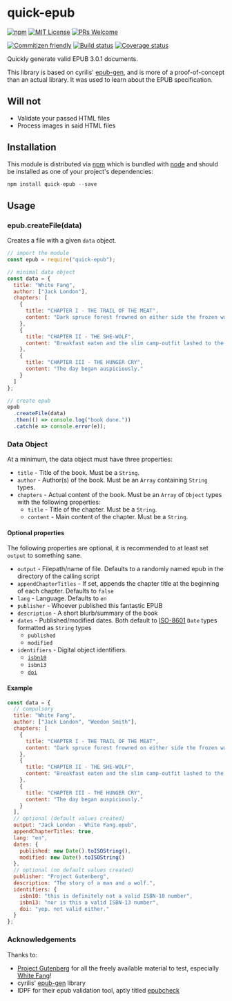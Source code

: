 # quick-epub

[![npm][shield-npm-version]][url-npm-version]
[![MIT License][shield-mit-license]][url-mit-license]
[![PRs Welcome][shield-prs-welcome]][url-prs-welcome]

[![Commitizen friendly][shield-commitizen-friendly]][url-commitizen-friendly]
[![Build status][shield-build-status]][url-build-status]
[![Coverage status][shield-coverage-status]][url-coverage-status]

Quickly generate valid EPUB 3.0.1 documents.

This library is based on cyrilis' [epub-gen][url-epubgen], and is more of a
proof-of-concept than an actual library. It was used to learn about the
EPUB specification.

## Will not

- Validate your passed HTML files
- Process images in said HTML files

## Installation

This module is distributed via [npm][url-npm] which is bundled with [node][url-node] and should be installed as one of your project's dependencies:

```javascript
npm install quick-epub --save
```

## Usage

### epub.createFile(data)

Creates a file with a given `data` object.

```javascript
// import the module
const epub = require("quick-epub");

// minimal data object
const data = {
  title: "White Fang",
  author: ["Jack London"],
  chapters: [
    {
      title: "CHAPTER I - THE TRAIL OF THE MEAT",
      content: "Dark spruce forest frowned on either side the frozen waterway."
    },
    {
      title: "CHAPTER II - THE SHE-WOLF",
      content: "Breakfast eaten and the slim camp-outfit lashed to the sled..."
    },
    {
      title: "CHAPTER III - THE HUNGER CRY",
      content: "The day began auspiciously."
    }
  ]
};

// create epub
epub
  .createFile(data)
  .then(() => console.log("book done."))
  .catch(e => console.error(e));
```

### Data Object

At a minimum, the data object must have three properties:

- `title` - Title of the book. Must be a `String`.
- `author` - Author(s) of the book. Must be an `Array` containing `String` types.
- `chapters` - Actual content of the book. Must be an `Array` of `Object` types with the following properties:
  - `title` - Title of the chapter. Must be a `String`.
  - `content` - Main content of the chapter. Must be a `String`.

#### Optional properties

The following properties are optional, it is recommended to at least set `output` to something sane.

- `output` - Filepath/name of file. Defaults to a randomly named epub in the directory of the calling script
- `appendChapterTitles` - If set, appends the chapter title at the beginning of each chapter. Defaults to `false`
- `lang` - Language. Defaults to `en`
- `publisher` - Whoever published this fantastic EPUB
- `description` - A short blurb/summary of the book
- `dates` - Published/modified dates. Both default to [ISO-8601][url-iso8601] `Date` types formatted as `String` types
  - `published`
  - `modified`
- `identifiers` - Digital object identifiers.
  - [`isbn10`][url-isbn]
  - `isbn13`
  - [`doi`][url-doi]

#### Example

```javascript
const data = {
  // compulsory
  title: "White Fang",
  author: ["Jack London", "Weedon Smith"],
  chapters: [
    {
      title: "CHAPTER I - THE TRAIL OF THE MEAT",
      content: "Dark spruce forest frowned on either side the frozen waterway."
    },
    {
      title: "CHAPTER II - THE SHE-WOLF",
      content: "Breakfast eaten and the slim camp-outfit lashed to the sled..."
    },
    {
      title: "CHAPTER III - THE HUNGER CRY",
      content: "The day began auspiciously."
    }
  ],
  // optional (default values created)
  output: "Jack London - White Fang.epub",
  appendChapterTitles: true,
  lang: "en",
  dates: {
    published: new Date().toISOString(),
    modified: new Date().toISOString()
  },
  // optional (no default values created)
  publisher: "Project Gutenberg",
  description: "The story of a man and a wolf.",
  identifiers: {
    isbn10: "this is definitely not a valid ISBN-10 number",
    isbn13: "nor is this a valid ISBN-13 number",
    doi: "yep. not valid either."
  }
};
```

### Acknowledgements

Thanks to:

- [Project Gutenberg][url-prj-guten] for all the freely available material to test, especially [White Fang][url-wf]!
- cyrilis' [epub-gen][url-epubgen] library
- IDPF for their epub validation tool, aptly titled [epubcheck][url-epub-check]

[url-epubgen]: https://github.com/cyrilis/epub-gen
[url-iso8601]: http://www.iso.org/iso/home/standards/iso8601.htm
[url-doi]: https://www.doi.org/
[url-isbn]: http://www.isbn.org/faqs_general_questions#isbn_faq1
[url-prj-guten]: http://www.gutenberg.org/
[url-wf]: http://www.gutenberg.org/ebooks/910
[url-epub-check]: https://github.com/idpf/epubcheck
[shield-npm-version]: https://img.shields.io/npm/v/quick-epub.svg
[url-npm-version]: https://www.npmjs.com/package/quick-epub
[shield-mit-license]: https://img.shields.io/github/license/grawlinson/quick-epub.svg
[url-mit-license]: http://opensource.org/licenses/MIT
[shield-prs-welcome]: https://img.shields.io/badge/PRs-welcome-brightgreen.svg
[url-prs-welcome]: http://makeapullrequest.com
[url-commitizen-friendly]: https://commitizen.github.io/cz-cli/
[shield-commitizen-friendly]: https://img.shields.io/badge/commitizen-friendly-brightgreen.svg
[shield-build-status]: https://img.shields.io/travis/grawlinson/quick-epub.svg
[url-build-status]: https://travis-ci.org/grawlinson/quick-epub
[shield-coverage-status]: https://img.shields.io/coveralls/grawlinson/quick-epub.svg
[url-coverage-status]: https://coveralls.io/github/grawlinson/quick-epub
[shield-deps]: https://img.shields.io/bithound/dependencies/github/grawlinson/quick-epub.svg
[shield-devdeps]: https://img.shields.io/bithound/devDependencies/github/grawlinson/quick-epub.svg
[url-deps]: https://www.bithound.io/github/grawlinson/quick-epub/master/dependencies/npm
[url-npm]: https://www.npmjs.com
[url-node]: https://nodejs.org
